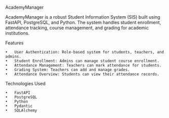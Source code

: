 AcademyManager

AcademyManager is a robust Student Information System (SIS) built using FastAPI, PostgreSQL, and Python. The system handles student enrollment, attendance tracking, course management, and grading for academic institutions.

Features

	•	User Authentication: Role-based system for students, teachers, and admins.
	•	Student Enrollment: Admins can manage student course enrollment.
	•	Attendance Management: Teachers can mark attendance for students.
	•	Grading System: Teachers can add and manage grades.
	•	Attendance Overview: Students can view their attendance records.

Technologies Used

	•	FastAPI
	•	PostgreSQL
	•	Python
	•	Pydantic
	•	SQLAlchemy
